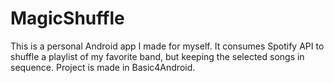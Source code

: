 # MagicShuffle
This is a personal Android app I made for myself. It consumes Spotify API to shuffle a playlist of my favorite band, but keeping the selected songs in sequence. Project is made in Basic4Android.
